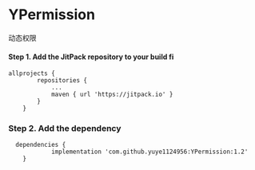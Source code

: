 # YPermission  
动态权限  
#### Step 1. Add the JitPack repository to your build fi
```
allprojects {
		repositories {
			...
			maven { url 'https://jitpack.io' }
		}
	}
```
### Step 2. Add the dependency  
```
  dependencies {
	        implementation 'com.github.yuye1124956:YPermission:1.2'
	}
```




